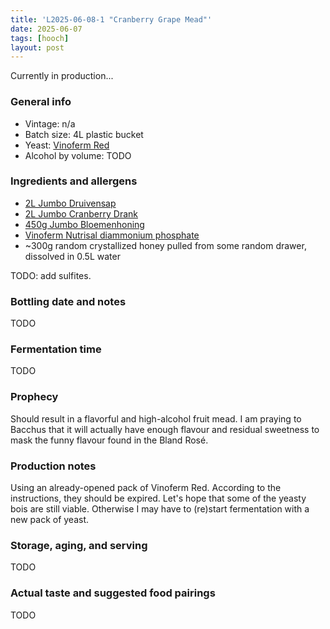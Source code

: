 ```yaml
---
title: 'L2025-06-08-1 "Cranberry Grape Mead"'
date: 2025-06-07
tags: [hooch]
layout: post
---
```


Currently in production...

### General info

- Vintage: n/a
- Batch size: 4L plastic bucket
- Yeast: [Vinoferm Red](https://brouwland.com/en/yeast-and-bacteria/20441-dried-wine-yeast-vinoferm-red-7-g.html)
- Alcohol by volume: TODO

### Ingredients and allergens

- [2L Jumbo Druivensap](https://www.jumbo.com/producten/jumbo-100-puur-druivensap-1-l-135043PAK)
- [2L Jumbo Cranberry Drank](https://www.jumbo.com/producten/jumbo-cranberry-drank-1-l-509694FLS)
- [450g Jumbo Bloemenhoning](https://www.jumbo.com/producten/jumbo-bloemenhoning-450-g-82511POT)
- [Vinoferm Nutrisal diammonium phosphate](https://brouwland.com/en/yeast-nutrients/117-yeast-nutrition-vinoferm-nutrisal-1kg.html)
- ~300g random crystallized honey pulled from some random drawer, dissolved in 0.5L water

TODO: add sulfites.

### Bottling date and notes

TODO

### Fermentation time

TODO

### Prophecy

Should result in a flavorful and high-alcohol fruit mead. I am praying to Bacchus that it will actually have enough flavour and residual sweetness to mask the funny flavour found in the Bland Rosé.

### Production notes

Using an already-opened pack of Vinoferm Red. According to the instructions, they should be expired. Let's hope that some of the yeasty bois are still viable. Otherwise I may have to (re)start fermentation with a new pack of yeast.

### Storage, aging, and serving

TODO

### Actual taste and suggested food pairings

TODO
